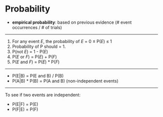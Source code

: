 # Probability

* **empirical probability**: based on previous evidence (# event occurrences / # of trials)

---

1. For any event _E_, the probability of _E_ = 0 ≤ P(_E_) ≤ 1
2. Probability of P should = 1.
3. P(not _E_) = 1 - P(_E_)
4. P(_E_ or _F_) = P(_E_) + P(_F_)
5. P(_E_ and _F_) = P(_E_) * P(_F_)

---

- P(E|B) = P(E and B) / P(B)
- P(A|B) * P(B) = P(A and B) (non-independent events)

---

To see if two events are independent:

- P(E|F) = P(E)
- P(F|E) = P(F)